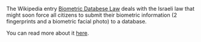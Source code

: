 The Wikipedia entry [Biometric Databese Law](https://en.wikipedia.org/wiki/Biometric_Database_Law)
deals with the Israeli law that might soon force all citizens to submit their biometric information
(2 fingerprints and a biometric facial photo) to a database.

You can read more about it [here](http://english.no2bio.org).
